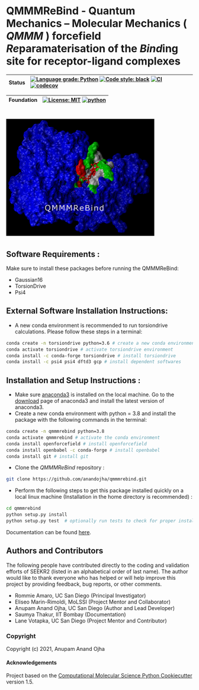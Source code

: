 # QMMMReBind - Quantum Mechanics – Molecular Mechanics ( *QMMM* ) forcefield *Re*paramaterisation of the *Bind*ing site for receptor-ligand complexes

| **Status** |[![Language grade: Python](https://img.shields.io/lgtm/grade/python/g/anandojha/qmmmrebind.svg?logo=lgtm&logoWidth=18)](https://lgtm.com/projects/g/anandojha/qmmmrebind/context:python) [![Code style: black](https://img.shields.io/badge/code%20style-black-000000.svg)](https://github.com/psf/black) [![CI](https://github.com/anandojha/qmmmrebind/workflows/CI/badge.svg)](https://github.com/anandojha/qmmmrebind/actions?query=workflow%3ACI)  [![codecov](https://codecov.io/gh/anandojha/QMMMReBind/branch/main/graph/badge.svg)](https://app.codecov.io/gh/anandojha/qmmmrebind)|
| :------ | :------ |

| **Foundation** | [![License: MIT](https://img.shields.io/badge/License-MIT-yellow.svg)](https://opensource.org/licenses/MIT) [![python](https://img.shields.io/badge/python-3.8-blue.svg)](https://www.python.org/)|
| :------ | :------ |

# <img src="https://github.com/anandojha/qmmmrebind/blob/main/images/qmmmrebind_logo.jpg" width="400">

## Software Requirements :
Make sure to install these packages before running the QMMMReBind:

* Gaussian16
* TorsionDrive
* Psi4

## External Software Installation Instructions:
* A new conda environment is recommended to run torsiondrive calculations. Please follow these steps in a terminal: 
```bash
conda create -n torsiondrive python=3.6 # create a new conda environment 
conda activate torsiondrive # activate torsiondrive environment
conda install -c conda-forge torsiondrive # install torsiondrive
conda install -c psi4 psi4 dftd3 gcp # install dependent softwares 
```

## Installation and Setup Instructions :
* Make sure [anaconda3](https://www.anaconda.com/) is installed on the local machine. Go to the  [download](https://www.anaconda.com/products/individual) page of anaconda3 and install the latest version of anaconda3.
* Create a new conda environment with python = 3.8 and install the package with the following commands in the terminal: 
```bash
conda create -n qmmmrebind python=3.8
conda activate qmmmrebind # activate the conda environment
conda install openforcefield # install openforcefield
conda install openbabel -c conda-forge # install openbabel
conda install git # install git
```
* Clone the *QMMMReBind* repository :
```bash
git clone https://github.com/anandojha/qmmmrebind.git
```
* Perform the following steps to get this package installed quickly on a local linux machine (Installation in the home directory is recommended) : 
```bash
cd qmmmrebind
python setup.py install
python setup.py test  # optionally run tests to check for proper installation 
```

Documentation can be found [here](https://qmmmrebind.readthedocs.io/en/latest/index.html).

## Authors and Contributors
The following people have contributed directly to the coding and validation efforts of SEEKR2 (listed in an alphabetical order of last name). 
The author would like to thank everyone who has helped or will help improve this project by providing feedback, bug reports, or other comments.

* Rommie Amaro, UC San Diego (Principal Investigator)
* Eliseo Marin-Rimoldi, MoLSSI (Project Mentor and Collaborator)
* Anupam Anand Ojha, UC San Diego (Author and Lead Developer)
* Saumya Thakur, IIT Bombay (Documentation)
* Lane Votapka, UC San Diego (Project Mentor and Contributor)

### Copyright
Copyright (c) 2021, Anupam Anand Ojha
#### Acknowledgements
Project based on the 
[Computational Molecular Science Python Cookiecutter](https://github.com/molssi/cookiecutter-cms) version 1.5.
